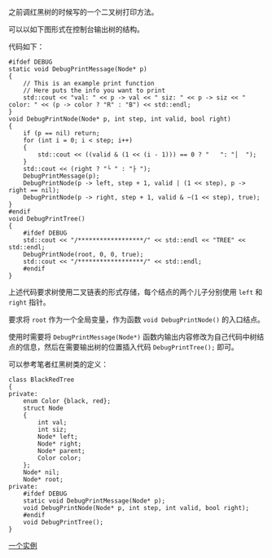 <p>之前调红黑树的时候写的一个二叉树打印方法。</p>
<p>可以以如下图形式在控制台输出树的结构。</p>
<p><n-image src="https://s2.loli.net/2022/05/14/UxpEL73QnSKr8Vs.png" alt="20220514_1.png" show-toolbar-tooltip /></p>
<p>代码如下：</p>
<pre class="language-cpp"><code class="language-cpp"><span class="token macro property"><span class="token directive-hash">#</span><span class="token directive keyword">ifdef</span> <span class="token expression">DEBUG</span></span>
<span class="token keyword">static</span> <span class="token keyword">void</span> <span class="token function">DebugPrintMessage</span><span class="token punctuation">(</span>Node<span class="token operator">*</span> p<span class="token punctuation">)</span>
<span class="token punctuation">{</span>
	<span class="token comment">// This is an example print function</span>
	<span class="token comment">// Here puts the info you want to print</span>
	std<span class="token double-colon punctuation">::</span>cout <span class="token operator">&lt;&lt;</span> <span class="token string">"val: "</span> <span class="token operator">&lt;&lt;</span> p <span class="token operator">-></span> val <span class="token operator">&lt;&lt;</span> <span class="token string">" siz: "</span> <span class="token operator">&lt;&lt;</span> p <span class="token operator">-></span> siz <span class="token operator">&lt;&lt;</span> <span class="token string">" color: "</span> <span class="token operator">&lt;&lt;</span> <span class="token punctuation">(</span>p <span class="token operator">-></span> color <span class="token operator">?</span> <span class="token string">"R"</span> <span class="token operator">:</span> <span class="token string">"B"</span><span class="token punctuation">)</span> <span class="token operator">&lt;&lt;</span> std<span class="token double-colon punctuation">::</span>endl<span class="token punctuation">;</span>
<span class="token punctuation">}</span>
<span class="token keyword">void</span> <span class="token function">DebugPrintNode</span><span class="token punctuation">(</span>Node<span class="token operator">*</span> p<span class="token punctuation">,</span> <span class="token keyword">int</span> step<span class="token punctuation">,</span> <span class="token keyword">int</span> valid<span class="token punctuation">,</span> <span class="token keyword">bool</span> right<span class="token punctuation">)</span>
<span class="token punctuation">{</span>
	<span class="token keyword">if</span> <span class="token punctuation">(</span>p <span class="token operator">==</span> nil<span class="token punctuation">)</span> <span class="token keyword">return</span><span class="token punctuation">;</span>
	<span class="token keyword">for</span> <span class="token punctuation">(</span><span class="token keyword">int</span> i <span class="token operator">=</span> <span class="token number">0</span><span class="token punctuation">;</span> i <span class="token operator">&lt;</span> step<span class="token punctuation">;</span> i<span class="token operator">++</span><span class="token punctuation">)</span>
	<span class="token punctuation">{</span>
		std<span class="token double-colon punctuation">::</span>cout <span class="token operator">&lt;&lt;</span> <span class="token punctuation">(</span><span class="token punctuation">(</span>valid <span class="token operator">&amp;</span> <span class="token punctuation">(</span><span class="token number">1</span> <span class="token operator">&lt;&lt;</span> <span class="token punctuation">(</span>i <span class="token operator">-</span> <span class="token number">1</span><span class="token punctuation">)</span><span class="token punctuation">)</span><span class="token punctuation">)</span> <span class="token operator">==</span> <span class="token number">0</span> <span class="token operator">?</span> <span class="token string">"   "</span><span class="token operator">:</span> <span class="token string">"│  "</span><span class="token punctuation">)</span><span class="token punctuation">;</span>
	<span class="token punctuation">}</span>
	std<span class="token double-colon punctuation">::</span>cout <span class="token operator">&lt;&lt;</span> <span class="token punctuation">(</span>right <span class="token operator">?</span> <span class="token string">"└ "</span> <span class="token operator">:</span> <span class="token string">"├ "</span><span class="token punctuation">)</span><span class="token punctuation">;</span>
	<span class="token function">DebugPrintMessage</span><span class="token punctuation">(</span>p<span class="token punctuation">)</span><span class="token punctuation">;</span>
	<span class="token function">DebugPrintNode</span><span class="token punctuation">(</span>p <span class="token operator">-></span> left<span class="token punctuation">,</span> step <span class="token operator">+</span> <span class="token number">1</span><span class="token punctuation">,</span> valid <span class="token operator">|</span> <span class="token punctuation">(</span><span class="token number">1</span> <span class="token operator">&lt;&lt;</span> step<span class="token punctuation">)</span><span class="token punctuation">,</span> p <span class="token operator">-></span> right <span class="token operator">==</span> nil<span class="token punctuation">)</span><span class="token punctuation">;</span>
	<span class="token function">DebugPrintNode</span><span class="token punctuation">(</span>p <span class="token operator">-></span> right<span class="token punctuation">,</span> step <span class="token operator">+</span> <span class="token number">1</span><span class="token punctuation">,</span> valid <span class="token operator">&amp;</span> <span class="token operator">~</span><span class="token punctuation">(</span><span class="token number">1</span> <span class="token operator">&lt;&lt;</span> step<span class="token punctuation">)</span><span class="token punctuation">,</span> <span class="token boolean">true</span><span class="token punctuation">)</span><span class="token punctuation">;</span>
<span class="token punctuation">}</span>
<span class="token macro property"><span class="token directive-hash">#</span><span class="token directive keyword">endif</span></span>
<span class="token keyword">void</span> <span class="token function">DebugPrintTree</span><span class="token punctuation">(</span><span class="token punctuation">)</span>
<span class="token punctuation">{</span>
	<span class="token macro property"><span class="token directive-hash">#</span><span class="token directive keyword">ifdef</span> <span class="token expression">DEBUG</span></span>
	std<span class="token double-colon punctuation">::</span>cout <span class="token operator">&lt;&lt;</span> <span class="token string">"/******************/"</span> <span class="token operator">&lt;&lt;</span> std<span class="token double-colon punctuation">::</span>endl <span class="token operator">&lt;&lt;</span> <span class="token string">"TREE"</span> <span class="token operator">&lt;&lt;</span> std<span class="token double-colon punctuation">::</span>endl<span class="token punctuation">;</span>
	<span class="token function">DebugPrintNode</span><span class="token punctuation">(</span>root<span class="token punctuation">,</span> <span class="token number">0</span><span class="token punctuation">,</span> <span class="token number">0</span><span class="token punctuation">,</span> <span class="token boolean">true</span><span class="token punctuation">)</span><span class="token punctuation">;</span>
	std<span class="token double-colon punctuation">::</span>cout <span class="token operator">&lt;&lt;</span> <span class="token string">"/******************/"</span> <span class="token operator">&lt;&lt;</span> std<span class="token double-colon punctuation">::</span>endl<span class="token punctuation">;</span>
	<span class="token macro property"><span class="token directive-hash">#</span><span class="token directive keyword">endif</span></span>
<span class="token punctuation">}</span>
</code></pre>
<p>上述代码要求树使用二叉链表的形式存储，每个结点的两个儿子分别使用 <code>left</code> 和 <code>right</code> 指针。</p>
<p>要求将 <code>root</code> 作为一个全局变量，作为函数 <code>void DebugPrintNode()</code> 的入口结点。</p>
<p>使用时需要将 <code>DebugPrintMessage(Node*)</code> 函数内输出内容修改为自己代码中树结点的信息，然后在需要输出树的位置插入代码 <code>DebugPrintTree();</code> 即可。</p>
<p>可以参考笔者红黑树类的定义：</p>
<pre class="language-cpp"><code class="language-cpp"><span class="token keyword">class</span> <span class="token class-name">BlackRedTree</span>
<span class="token punctuation">{</span>
<span class="token keyword">private</span><span class="token operator">:</span>
	<span class="token keyword">enum</span> <span class="token class-name">Color</span> <span class="token punctuation">{</span>black<span class="token punctuation">,</span> red<span class="token punctuation">}</span><span class="token punctuation">;</span>
	<span class="token keyword">struct</span> <span class="token class-name">Node</span>
	<span class="token punctuation">{</span>
		<span class="token keyword">int</span> val<span class="token punctuation">;</span>
		<span class="token keyword">int</span> siz<span class="token punctuation">;</span>
		Node<span class="token operator">*</span> left<span class="token punctuation">;</span>
		Node<span class="token operator">*</span> right<span class="token punctuation">;</span>
		Node<span class="token operator">*</span> parent<span class="token punctuation">;</span>
		Color color<span class="token punctuation">;</span>
	<span class="token punctuation">}</span><span class="token punctuation">;</span>
	Node<span class="token operator">*</span> nil<span class="token punctuation">;</span>
	Node<span class="token operator">*</span> root<span class="token punctuation">;</span>
<span class="token keyword">private</span><span class="token operator">:</span>
	<span class="token macro property"><span class="token directive-hash">#</span><span class="token directive keyword">ifdef</span> <span class="token expression">DEBUG</span></span>
	<span class="token keyword">static</span> <span class="token keyword">void</span> <span class="token function">DebugPrintMessage</span><span class="token punctuation">(</span>Node<span class="token operator">*</span> p<span class="token punctuation">)</span><span class="token punctuation">;</span>
	<span class="token keyword">void</span> <span class="token function">DebugPrintNode</span><span class="token punctuation">(</span>Node<span class="token operator">*</span> p<span class="token punctuation">,</span> <span class="token keyword">int</span> step<span class="token punctuation">,</span> <span class="token keyword">int</span> valid<span class="token punctuation">,</span> <span class="token keyword">bool</span> right<span class="token punctuation">)</span><span class="token punctuation">;</span>
	<span class="token macro property"><span class="token directive-hash">#</span><span class="token directive keyword">endif</span></span>
	<span class="token keyword">void</span> <span class="token function">DebugPrintTree</span><span class="token punctuation">(</span><span class="token punctuation">)</span><span class="token punctuation">;</span>
<span class="token punctuation">}</span>
</code></pre>
<p><a href="https://github.com/txtxj/USTC-Algorithm/blob/master/lab2/BRT/brt.cpp" data-clickable="">一个实例</a></p>
